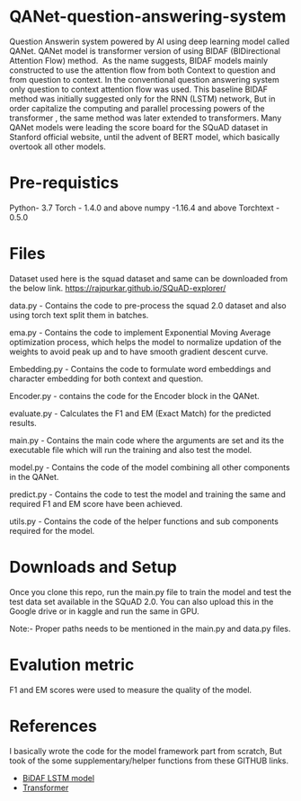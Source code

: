 # QANet-question-answering-system

Question Answerin system powered by AI using deep learning model called QANet.
QANet model is transformer version of using BIDAF (BIDirectional Attention Flow) method. 
As the name suggests, BIDAF models mainly constructed to use the attention flow from both Context to question and from question to context.
In the conventional question answering system only question to context attention flow was used.
This baseline BIDAF method was initially suggested only for the RNN (LSTM) network, But in order capitalize the computing and parallel processing powers of the transformer , the same method was later extended to transformers.
Many QANet models were leading the score board for the SQuAD dataset in Stanford official website, until the advent of BERT model, which basically overtook all other models.


# Pre-requistics

 Python- 3.7
 Torch - 1.4.0 and above
 numpy -1.16.4 and above
 Torchtext - 0.5.0


# Files

Dataset used here is the squad dataset and same can be downloaded from the below link.
https://rajpurkar.github.io/SQuAD-explorer/

data.py - Contains the code to pre-process the squad 2.0 dataset and also using torch text split them in batches.

ema.py - Contains the code to implement Exponential Moving Average optimization process, 
which helps the model to normalize updation of the weights to avoid peak up and to have smooth gradient descent curve.

Embedding.py - Contains the code to formulate word embeddings and character embedding for both context and question.

Encoder.py - contains the code for the Encoder block in the QANet.

evaluate.py - Calculates the F1 and EM (Exact Match) for the predicted results.

main.py - Contains the main code where the arguments are set and its the executable file which will run the training and also test the model.

model.py - Contains the code of the model combining all other components in the QANet.

predict.py - Contains the code to test the model and training the same and required F1 and EM score have been achieved.

utils.py - Contains the code of the helper functions and sub components required for the model.


# Downloads and Setup

Once you clone this repo, run the main.py file to train the model and test the test data set available in the SQuAD 2.0.
You can also upload this in the Google drive or in kaggle and run the same in GPU.

Note:- Proper paths needs to be mentioned in the main.py and data.py files.

# Evalution metric

F1 and EM scores were used to measure the quality of the model.

# References

I basically wrote the code for the model framework part from scratch, But took of the some supplementary/helper functions from these GITHUB links.
* [BiDAF LSTM model](https://github.com/galsang/BiDAF-pytorch)
* [Transformer](https://github.com/SamLynnEvans/Transformer)
